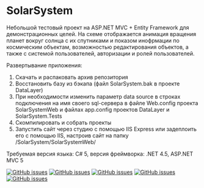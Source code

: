 # SolarSystem
Небольшой тестовый проект на ASP.NET MVC + Entity Framework для демонстрационных целей.
На схеме отображается анимация вращения планет вокруг солнца с их спутниками и показом инофрмации по космическим объектам, возможностью редактирования объектов, а также с системой пользователей, авторизации и ролей пользователей. 

Развертывание приложения: 

1. Скачать и распаковать архив репозитория
2. Восстановить базу из бэкапа (файл SolarSystem.bak в проекте DataLayer)
3. При необходимости изменить параметр data source в строках подключения на имя своего sql-сервера в файле Web.config проекта SolarSystemWeb и файлах app.config проектов DataLayer и SolarSystem.Tests
4. Скомпилировать и собрать проекты 
5. Запустить сайт через студию с помощью IIS Express или задеплоить его с помощью IIS, настроив сайт на папку /SolarSystem/SolarSystemWeb/

Требуемая версия языка: C# 5, версия фреймворка: .NET 4.5, ASP.NET MVC 5

[![GitHub issues](http://i.stack.imgur.com/3eIlH.png)](https://github.com/TestRepoLogin/SolarSystem/)
[![GitHub issues](http://i.stack.imgur.com/gq5Wn.png)](https://github.com/TestRepoLogin/SolarSystem/)
[![GitHub issues](http://i.stack.imgur.com/I4Jt5.png)](https://github.com/TestRepoLogin/SolarSystem/)
[![GitHub issues](http://i.stack.imgur.com/YmwHL.png)](https://github.com/TestRepoLogin/SolarSystem/)
[![GitHub issues](http://i.stack.imgur.com/jkVCv.png)](https://github.com/TestRepoLogin/SolarSystem/)


